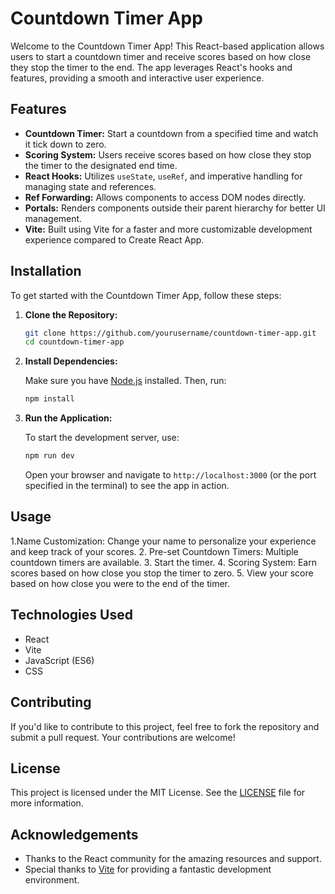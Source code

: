 # Countdown Timer App

Welcome to the Countdown Timer App! This React-based application allows users to start a countdown timer and receive scores based on how close they stop the timer to the end. The app leverages React's hooks and features, providing a smooth and interactive user experience.

## Features

- **Countdown Timer:** Start a countdown from a specified time and watch it tick down to zero.
- **Scoring System:** Users receive scores based on how close they stop the timer to the designated end time.
- **React Hooks:** Utilizes `useState`, `useRef`, and imperative handling for managing state and references.
- **Ref Forwarding:** Allows components to access DOM nodes directly.
- **Portals:** Renders components outside their parent hierarchy for better UI management.
- **Vite:** Built using Vite for a faster and more customizable development experience compared to Create React App.

## Installation

To get started with the Countdown Timer App, follow these steps:

1. **Clone the Repository:**

   ```bash
   git clone https://github.com/yourusername/countdown-timer-app.git
   cd countdown-timer-app
   ```

2. **Install Dependencies:**

   Make sure you have [Node.js](https://nodejs.org/) installed. Then, run:

   ```bash
   npm install
   ```

3. **Run the Application:**

   To start the development server, use:

   ```bash
   npm run dev
   ```

   Open your browser and navigate to `http://localhost:3000` (or the port specified in the terminal) to see the app in action.

## Usage

1.Name Customization: Change your name to personalize your experience and keep track of your scores.
2. Pre-set Countdown Timers: Multiple countdown timers are available.
3. Start the timer.
4. Scoring System: Earn scores based on how close you stop the timer to zero.
5. View your score based on how close you were to the end of the timer.

## Technologies Used

- React
- Vite
- JavaScript (ES6)
- CSS

## Contributing

If you'd like to contribute to this project, feel free to fork the repository and submit a pull request. Your contributions are welcome!

## License

This project is licensed under the MIT License. See the [LICENSE](LICENSE) file for more information.

## Acknowledgements

- Thanks to the React community for the amazing resources and support.
- Special thanks to [Vite](https://vitejs.dev/) for providing a fantastic development environment.
